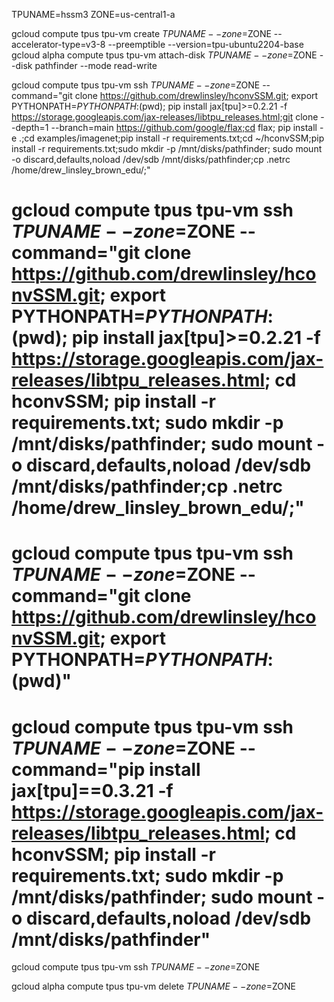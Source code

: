 TPUNAME=hssm3
ZONE=us-central1-a

gcloud compute tpus tpu-vm create $TPUNAME --zone=$ZONE --accelerator-type=v3-8 --preemptible --version=tpu-ubuntu2204-base
gcloud alpha compute tpus tpu-vm attach-disk $TPUNAME --zone=$ZONE --disk pathfinder --mode read-write



gcloud compute tpus tpu-vm ssh $TPUNAME --zone=$ZONE --command="git clone https://github.com/drewlinsley/hconvSSM.git; export PYTHONPATH=$PYTHONPATH:$(pwd); pip install jax[tpu]>=0.2.21 -f https://storage.googleapis.com/jax-releases/libtpu_releases.html;git clone --depth=1 --branch=main https://github.com/google/flax;cd flax; pip install -e .;cd examples/imagenet;pip install -r requirements.txt;cd ~/hconvSSM;pip install -r requirements.txt;sudo mkdir -p /mnt/disks/pathfinder; sudo mount -o discard,defaults,noload  /dev/sdb /mnt/disks/pathfinder;cp .netrc /home/drew_linsley_brown_edu/;"

# gcloud compute tpus tpu-vm ssh $TPUNAME --zone=$ZONE --command="git clone https://github.com/drewlinsley/hconvSSM.git; export PYTHONPATH=$PYTHONPATH:$(pwd); pip install jax[tpu]>=0.2.21 -f https://storage.googleapis.com/jax-releases/libtpu_releases.html; cd hconvSSM; pip install -r requirements.txt; sudo mkdir -p /mnt/disks/pathfinder; sudo mount -o discard,defaults,noload  /dev/sdb /mnt/disks/pathfinder;cp .netrc /home/drew_linsley_brown_edu/;"

# gcloud compute tpus tpu-vm ssh $TPUNAME --zone=$ZONE --command="git clone https://github.com/drewlinsley/hconvSSM.git; export PYTHONPATH=$PYTHONPATH:$(pwd)"
# gcloud compute tpus tpu-vm ssh $TPUNAME --zone=$ZONE --command="pip install jax[tpu]==0.3.21 -f https://storage.googleapis.com/jax-releases/libtpu_releases.html; cd hconvSSM; pip install -r requirements.txt; sudo mkdir -p /mnt/disks/pathfinder; sudo mount -o discard,defaults,noload  /dev/sdb /mnt/disks/pathfinder"

gcloud compute tpus tpu-vm ssh $TPUNAME --zone=$ZONE

gcloud alpha compute tpus tpu-vm delete $TPUNAME --zone=$ZONE

